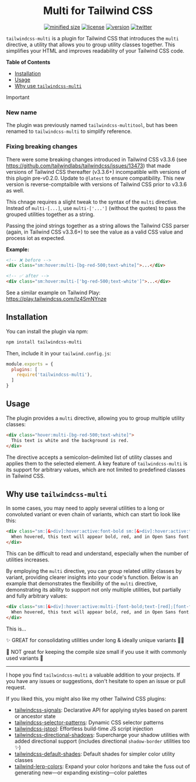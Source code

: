 <h1 align="center">Multi for Tailwind CSS</h1>

<div align="center">

[![minified size](https://img.shields.io/bundlephobia/min/tailwindcss-multi)](https://bundlephobia.com/package/tailwindcss-multi)
[![license](https://img.shields.io/github/license/brandonmcconnell/tailwindcss-multi?label=license)](https://github.com/brandonmcconnell/tailwindcss-multi/blob/main/LICENSE)
[![version](https://img.shields.io/npm/v/tailwindcss-multi)](https://www.npmjs.com/package/tailwindcss-multi)
[![twitter](https://img.shields.io/twitter/follow/branmcconnell)](https://twitter.com/branmcconnell)

</div>

`tailwindcss-multi` is a plugin for Tailwind CSS that introduces the `multi` directive, a utility that allows you to group utility classes together. This simplifies your HTML and improves readability of your Tailwind CSS code.

**Table of Contents**
- [Installation](#installation)
- [Usage](#usage)
- [Why use `tailwindcss-multi`](#why-use-tailwindcss-multi)

> [!IMPORTANT]
> ### New name
> The plugin was previously named `tailwindcss-multitool`, but has been renamed to `tailwindcss-multi` to simplify reference.
>
> ### Fixing breaking changes
> There were some breaking changes introduced in Tailwind CSS v3.3.6 (see https://github.com/tailwindlabs/tailwindcss/issues/13473) that made versions of Tailwind CSS thereafter (v3.3.6+) incompatible with versions of this plugin pre-v0.2.0. Update to `@latest` to ensure compatibility. This new version is reverse-comptaibile with versions of Tailwind CSS prior to v3.3.6 as well.
>
> This chnage requires a slight tweak to the syntax of the `multi` directive. Instead of `multi-[...]`, use `multi-['...']` (without the quotes) to pass the grouped utilities together as a string.
>
> Passing the joind strings together as a string allows the Tailwind CSS parser (again, in Tailwind CSS v3.3.6+) to see the value as a valid CSS value and process iot as expected.
>
> **Example:**
> ```html
> <!-- ❌ before -->
> <div class="sm:hover:multi-[bg-red-500;text-white]">...</div>
> 
> <!-- ✅ after -->
> <div class="sm:hover:multi-['bg-red-500;text-white']">...</div>
> ```
> See a similar example on Tailwind Play:
> https://play.tailwindcss.com/Iz4SmNYnze

## Installation

You can install the plugin via npm:

```bash
npm install tailwindcss-multi
```

Then, include it in your `tailwind.config.js`:

```js
module.exports = {
  plugins: [
    require('tailwindcss-multi'),
  ]
}
```

## Usage

The plugin provides a `multi` directive, allowing you to group multiple utility classes:

```html
<div class="hover:multi-[bg-red-500;text-white]">
  This text is white and the background is red.
</div>
```

The directive accepts a semicolon-delimited list of utility classes and applies them to the selected element. A key feature of `tailwindcss-multi` is its support for arbitrary values, which are not limited to predefined classes in Tailwind CSS.

## Why use `tailwindcss-multi`

In some cases, you may need to apply several utilities to a long or convoluted variant or even chain of variants, which can start tio look like this:

```html
<div class="sm:[&>div]:hover:active:font-bold sm:[&>div]:hover:active:text-[red] sm:[&>div]:hover:active:font-family:['Open_Sans',sans-serif]">
  When hovered, this text will appear bold, red, and in Open Sans font.
</div>
```

This can be difficult to read and understand, especially when the number of utilities increases.

By employing the `multi` directive, you can group related utility classes by variant, providing clearer insights into your code's function. Below is an example that demonstrates the flexibility of the `multi` directive, demonstrating its ability to support not only multiple utilities, but partially and fully arbitrary values:

```html
<div class="sm:[&>div]:hover:active:multi-[font-bold;text-[red];[font-family:'Open_Sans',sans-serif]]">
  When hovered, this text will appear bold, red, and in Open Sans font.
</div>
```

This is…

✨ GREAT for consolidating utilities under long & ideally unique variants 👏🏼

😬 NOT great for keeping the compile size small if you use it with commonly used variants 👀

---

I hope you find `tailwindcss-multi` a valuable addition to your projects. If you have any issues or suggestions, don't hesitate to open an issue or pull request.

If you liked this, you might also like my other Tailwind CSS plugins:
* [tailwindcss-signals](https://github.com/brandonmcconnell/tailwindcss-signals): Declarative API for applying styles based on parent or ancestor state
* [tailwindcss-selector-patterns](https://github.com/brandonmcconnell/tailwindcss-selector-patterns): Dynamic CSS selector patterns
* [tailwindcss-jstool](https://github.com/brandonmcconnell/tailwindcss-jstool): Effortless build-time JS script injection
* [tailwindcss-directional-shadows](https://github.com/brandonmcconnell/tailwindcss-directional-shadows): Supercharge your shadow utilities with added directional support (includes directional `shadow-border` utilities too ✨)
* [tailwindcss-default-shades](https://github.com/brandonmcconnell/tailwindcss-default-shades): Default shades for simpler color utility classes
* [tailwind-lerp-colors](https://github.com/brandonmcconnell/tailwind-lerp-colors): Expand your color horizons and take the fuss out of generating new—or expanding existing—color palettes
